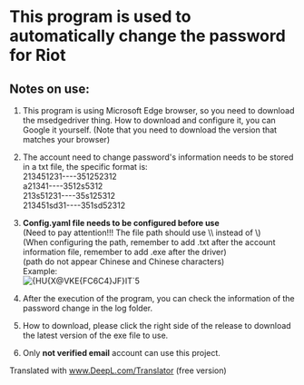 # This program is used to automatically change the password for Riot 
## Notes on use:
1. This program is using Microsoft Edge browser, so you need to download the msedgedriver thing. How to download and configure it, you can Google it yourself. (Note that you need to download the version that matches your browser)
2. The account need to change password's information needs to be stored in a txt file, the specific format is:  
213451231----351252312  
a21341----3512s5312  
213s51231----35s125312  
213451sd31----351sd52312  
3. **Config.yaml file needs to be configured before use**  
(Need to pay attention!!! The file path should use \\\ instead of \\)  
(When configuring the path, remember to add .txt after the account information file, remember to add .exe after the driver)  
(path do not appear Chinese and Chinese characters)  
Example:  
![{HU{X@VKE{FC6C4}JF}IT`5](https://user-images.githubusercontent.com/87225219/224707126-0ba934f6-c6b7-4c5c-a352-632e1801a837.png)

5. After the execution of the program, you can check the information of the password change in the log folder. 
6. How to download, please click the right side of the release to download the latest version of the exe file to use.
7. Only **not verified email** account can use this project.

Translated with www.DeepL.com/Translator (free version)
